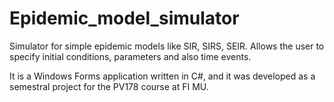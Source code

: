 # Epidemic_model_simulator

Simulator for simple epidemic models like SIR, SIRS, SEIR. Allows the user to specify initial conditions, parameters and also time events.

It is a Windows Forms application written in C#, and it was developed as a semestral project for the PV178 course at FI MU.
